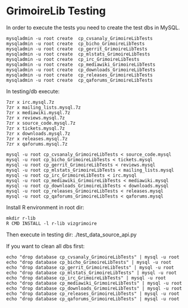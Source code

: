 # GrimoireLib Testing

In order to execute the tests you need to create the test dbs in MySQL.

    mysqladmin -u root create  cp_cvsanaly_GrimoireLibTests
    mysqladmin -u root create  cp_bicho_GrimoireLibTests
    mysqladmin -u root create  cp_gerrit_GrimoireLibTests
    mysqladmin -u root create  cp_mlstats_GrimoireLibTests
    mysqladmin -u root create  cp_irc_GrimoireLibTests
    mysqladmin -u root create  cp_mediawiki_GrimoireLibTests
    mysqladmin -u root create  cp_downloads_GrimoireLibTests
    mysqladmin -u root create  cp_releases_GrimoireLibTests
    mysqladmin -u root create  cp_qaforums_GrimoireLibTests

In testing/db execute:

    7zr x irc.mysql.7z
    7zr x mailing_lists.mysql.7z
    7zr x mediawiki.mysql.7z
    7zr x reviews.mysql.7z
    7zr x source_code.mysql.7z
    7zr x tickets.mysql.7z
    7zr x downloads.mysql.7z
    7zr x releases.mysql.7z
    7zr x qaforums.mysql.7z

    mysql -u root cp_cvsanaly_GrimoireLibTests < source_code.mysql
    mysql -u root cp_bicho_GrimoireLibTests < tickets.mysql
    mysql -u root cp_gerrit_GrimoireLibTests < reviews.mysql
    mysql -u root cp_mlstats_GrimoireLibTests < mailing_lists.mysql
    mysql -u root cp_irc_GrimoireLibTests < irc.mysql
    mysql -u root cp_mediawiki_GrimoireLibTests < mediawiki.mysql
    mysql -u root cp_downloads_GrimoireLibTests < downloads.mysql
    mysql -u root cp_releases_GrimoireLibTests < releases.mysql
    mysql -u root cp_qaforums_GrimoireLibTests < qaforums.mysql

Install R environment in root dir:

    mkdir r-lib
    R CMD INSTALL -l r-lib vizgrimoire

Then execute in testing dir:
    ./test_data_source_api.py

If you want to clean all dbs first:

    echo "drop database cp_cvsanaly_GrimoireLibTests" | mysql -u root
    echo "drop database cp_bicho_GrimoireLibTests" | mysql -u root
    echo "drop database cp_gerrit_GrimoireLibTests" | mysql -u root
    echo "drop database cp_mlstats_GrimoireLibTests" | mysql -u root
    echo "drop database cp_irc_GrimoireLibTests" | mysql -u root
    echo "drop database cp_mediawiki_GrimoireLibTests" | mysql -u root
    echo "drop database cp_downloads_GrimoireLibTests" | mysql -u root
    echo "drop database cp_releases_GrimoireLibTests" | mysql -u root
    echo "drop database cp_qaforums_GrimoireLibTests" | mysql -u root
